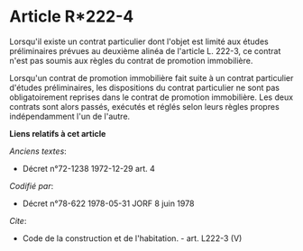 # Article R*222-4

Lorsqu'il existe un contrat particulier dont l'objet est limité aux études préliminaires prévues au deuxième alinéa de
l'article L. 222-3, ce contrat n'est pas soumis aux règles du contrat de promotion immobilière. 

Lorsqu'un contrat de promotion immobilière fait suite à un contrat particulier d'études préliminaires, les dispositions du
contrat particulier ne sont pas obligatoirement reprises dans le contrat de promotion immobilière. Les deux contrats sont
alors passés, exécutés et réglés selon leurs règles propres indépendamment l'un de l'autre.

**Liens relatifs à cet article**

_Anciens textes_:

  - Décret n°72-1238 1972-12-29 art. 4

_Codifié par_:

  - Décret n°78-622 1978-05-31 JORF 8 juin 1978

_Cite_:

  - Code de la construction et de l'habitation. - art. L222-3 (V)
